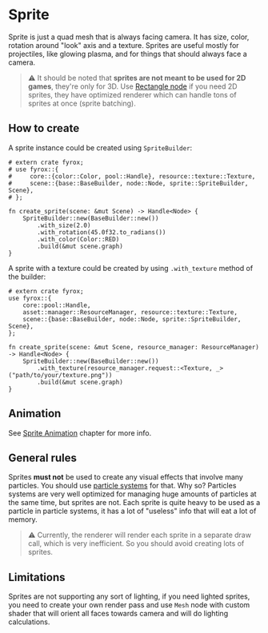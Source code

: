 # Sprite

Sprite is just a quad mesh that is always facing camera. It has size, color, rotation around "look" axis and a texture.
Sprites are useful mostly for projectiles, like glowing plasma, and for things that should always face a camera.

> ⚠️ It should be noted that **sprites are not meant to be used for 2D games**, they're only for 3D. 
> Use [Rectangle node](./rectangle.md) if you need 2D sprites, they have optimized renderer which can handle tons
> of sprites at once (sprite batching).

## How to create

A sprite instance could be created using `SpriteBuilder`:

```rust,no_run
# extern crate fyrox;
# use fyrox::{
#     core::{color::Color, pool::Handle}, resource::texture::Texture,
#     scene::{base::BaseBuilder, node::Node, sprite::SpriteBuilder, Scene},
# };

fn create_sprite(scene: &mut Scene) -> Handle<Node> {
    SpriteBuilder::new(BaseBuilder::new())
        .with_size(2.0)
        .with_rotation(45.0f32.to_radians())
        .with_color(Color::RED)
        .build(&mut scene.graph)
}
```

A sprite with a texture could be created by using `.with_texture` method of the builder:

```rust,no_run
# extern crate fyrox;
use fyrox::{
    core::pool::Handle,
    asset::manager::ResourceManager, resource::texture::Texture,
    scene::{base::BaseBuilder, node::Node, sprite::SpriteBuilder, Scene},
};

fn create_sprite(scene: &mut Scene, resource_manager: ResourceManager) -> Handle<Node> {
    SpriteBuilder::new(BaseBuilder::new())
        .with_texture(resource_manager.request::<Texture, _>("path/to/your/texture.png"))
        .build(&mut scene.graph)
}
```

## Animation

See [Sprite Animation](../animation/spritesheet/spritesheet.md) chapter for more info.

## General rules

Sprites **must not** be used to create any visual effects that involve many particles. You should use 
[particle systems](particle_system_node.md) for that. Why so? Particles systems are very well optimized for managing
huge amounts of particles at the same time, but sprites are not. Each sprite is quite heavy to be used as a particle in 
particle systems, it has a lot of "useless" info that will eat a lot of memory.

> ⚠️ Currently, the renderer will render each sprite in a separate draw call, which is very inefficient. So you should 
> avoid creating lots of sprites.

## Limitations

Sprites are not supporting any sort of lighting, if you need lighted sprites, you need to create your own render
pass and use `Mesh` node with custom shader that will orient all faces towards camera and will do lighting 
calculations. 